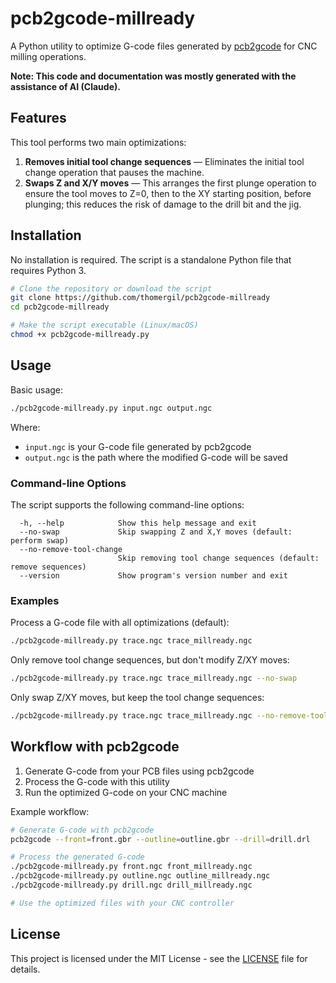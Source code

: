 # pcb2gcode-millready

A Python utility to optimize G-code files generated by [pcb2gcode](https://github.com/pcb2gcode/pcb2gcode) for CNC milling operations.

**Note: This code and documentation was mostly generated with the assistance of AI (Claude).**

## Features

This tool performs two main optimizations:

1. **Removes initial tool change sequences** — Eliminates the initial tool change operation that pauses the machine.
2. **Swaps Z and X/Y moves** — This arranges the first plunge operation to ensure the tool moves to Z=0, then to the XY starting position, before plunging; this reduces the risk of damage to the drill bit and the jig.

## Installation

No installation is required. The script is a standalone Python file that requires Python 3.

```bash
# Clone the repository or download the script
git clone https://github.com/thomergil/pcb2gcode-millready
cd pcb2gcode-millready

# Make the script executable (Linux/macOS)
chmod +x pcb2gcode-millready.py
```

## Usage

Basic usage:

```bash
./pcb2gcode-millready.py input.ngc output.ngc
```

Where:
- `input.ngc` is your G-code file generated by pcb2gcode
- `output.ngc` is the path where the modified G-code will be saved

### Command-line Options

The script supports the following command-line options:

```
  -h, --help            Show this help message and exit
  --no-swap             Skip swapping Z and X,Y moves (default: perform swap)
  --no-remove-tool-change
                        Skip removing tool change sequences (default: remove sequences)
  --version             Show program's version number and exit
```

### Examples

Process a G-code file with all optimizations (default):

```bash
./pcb2gcode-millready.py trace.ngc trace_millready.ngc
```

Only remove tool change sequences, but don't modify Z/XY moves:

```bash
./pcb2gcode-millready.py trace.ngc trace_millready.ngc --no-swap
```

Only swap Z/XY moves, but keep the tool change sequences:

```bash
./pcb2gcode-millready.py trace.ngc trace_millready.ngc --no-remove-tool-change
```

## Workflow with pcb2gcode

1. Generate G-code from your PCB files using pcb2gcode
2. Process the G-code with this utility
3. Run the optimized G-code on your CNC machine

Example workflow:

```bash
# Generate G-code with pcb2gcode
pcb2gcode --front=front.gbr --outline=outline.gbr --drill=drill.drl

# Process the generated G-code
./pcb2gcode-millready.py front.ngc front_millready.ngc
./pcb2gcode-millready.py outline.ngc outline_millready.ngc
./pcb2gcode-millready.py drill.ngc drill_millready.ngc

# Use the optimized files with your CNC controller
```

## License

This project is licensed under the MIT License - see the [LICENSE](LICENSE) file for details. 
